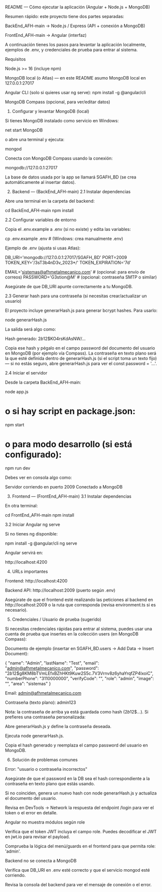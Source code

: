 README — Cómo ejecutar la aplicación (Angular + Node.js + MongoDB)

Resumen rápido: este proyecto tiene dos partes separadas:

BackEnd_AFH-main → Node.js / Express (API + conexión a MongoDB)

FrontEnd_AFH-main → Angular (interfaz)

A continuación tienes los pasos para levantar la aplicación localmente, ejemplos de .env, y credenciales de prueba para entrar al sistema.

Requisitos

Node.js >= 16 (incluye npm)

MongoDB local (o Atlas) — en este README asumo MongoDB local en 127.0.0.1:27017

Angular CLI (solo si quieres usar ng serve): npm install -g @angular/cli

MongoDB Compass (opcional, para ver/editar datos)

1) Configurar y levantar MongoDB (local)

Si tienes MongoDB instalado como servicio en Windows:

net start MongoDB


o abre una terminal y ejecuta:

mongod


Conecta con MongoDB Compass usando la conexión:

mongodb://127.0.0.1:27017


La base de datos usada por la app se llamará SGAFH_BD (se crea automáticamente al insertar datos).

2) Backend — (BackEnd_AFH-main)
2.1 Instalar dependencias

Abre una terminal en la carpeta del backend:

cd BackEnd_AFH-main
npm install

2.2 Configurar variables de entorno

Copia el .env.example a .env (si no existe) y edita las variables:

cp .env.example .env   # (Windows: crea manualmente .env)


Ejemplo de .env (ajusta si usas Atlas):

DB_URI='mongodb://127.0.0.1:27017/SGAFH_BD'
PORT=2009
TOKEN_KEY='/3sT3b4nD3v_2023*/'
TOKEN_EXPIRATION='7d'

EMAIL='sistemas@afhmetalmecanico.com'    # (opcional: para envío de correos)
PASSWORD='G3stion@M'                      # (opcional: contraseña SMTP o similar)


Asegúrate de que DB_URI apunte correctamente a tu MongoDB.

2.3 Generar hash para una contraseña (si necesitas crear/actualizar un usuario)

El proyecto incluye generarHash.js para generar bcrypt hashes. Para usarlo:

node generarHash.js


La salida será algo como:

Hash generado: $2b$12$KO4rsKdAsNW/...


Copia ese hash y pégalo en el campo password del documento del usuario en MongoDB (por ejemplo vía Compass). La contraseña en texto plano será la que esté definida dentro de generarHash.js (si el script toma un texto fijo) — si no estás seguro, abre generarHash.js para ver el const password = '...'.

2.4 Iniciar el servidor

Desde la carpeta BackEnd_AFH-main:

node app.js
# o si hay script en package.json:
npm start
# o para modo desarrollo (si está configurado):
npm run dev


Debes ver en consola algo como:

Servidor corriendo en puerto 2009
Conectado a MongoDB

3) Frontend — (FrontEnd_AFH-main)
3.1 Instalar dependencias

En otra terminal:

cd FrontEnd_AFH-main
npm install

3.2 Iniciar Angular
ng serve


Si no tienes ng disponible:

npm install -g @angular/cli
ng serve


Angular servirá en:

http://localhost:4200

4) URLs importantes

Frontend: http://localhost:4200

Backend API: http://localhost:2009 (puerto según .env)

Asegúrate de que el frontend esté realizando las peticiones al backend en http://localhost:2009 o la ruta que corresponda (revisa environment.ts si es necesario).

5) Credenciales / Usuario de prueba (sugerido)

Si necesitas credenciales rápidas para entrar al sistema, puedes usar una cuenta de prueba que insertes en la colección users (en MongoDB Compass):

Documento de ejemplo (insertar en SGAFH_BD.users → Add Data → Insert Document):

{
  "name": "Admin",
  "lastName": "Test",
  "email": "admin@afhmetalmecanico.com",
  "password": "$2b$12$g8KM8bTVmLEfxBZhHKt9Kuw2S5c.7V3Vrnv8z6yhaYrqfZP4lxoiC",
  "numberPhone": "3110000000",
  "verifyCode": "",
  "role": "admin",
  "image": "",
  "area": "sistemas"
}


Email: admin@afhmetalmecanico.com

Contraseña (texto plano): admin123

Nota: la contraseña de arriba ya está guardada como hash ($2b$12$...). Si prefieres una contraseña personalizada:

Abre generarHash.js y define la contraseña deseada.

Ejecuta node generarHash.js.

Copia el hash generado y reemplaza el campo password del usuario en MongoDB.

6) Solución de problemas comunes

Error: "usuario o contraseña incorrectos"

Asegúrate de que el password en la DB sea el hash correspondiente a la contraseña en texto plano que estás usando.

Si no coinciden, genera un nuevo hash con node generarHash.js y actualiza el documento del usuario.

Revisa en DevTools → Network la respuesta del endpoint /login para ver el token o el error en detalle.

Angular no muestra módulos según role

Verifica que el token JWT incluya el campo role. Puedes decodificar el JWT en jwt.io para revisar el payload.

Comprueba la lógica del menú/guards en el frontend para que permita role: 'admin'.

Backend no se conecta a MongoDB

Verifica que DB_URI en .env esté correcto y que el servicio mongod esté corriendo.

Revisa la consola del backend para ver el mensaje de conexión o el error.
